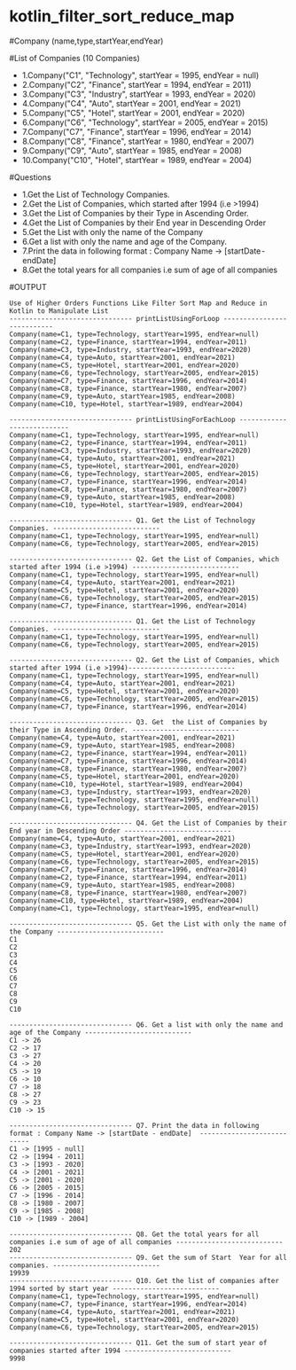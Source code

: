 # kotlin_filter_sort_reduce_map


#Company (name,type,startYear,endYear)

#List of Companies (10 Companies)
* 1.Company("C1", "Technology", startYear = 1995, endYear = null)
* 2.Company("C2", "Finance", startYear = 1994, endYear = 2011)
* 3.Company("C3", "Industry", startYear = 1993, endYear = 2020)
* 4.Company("C4", "Auto", startYear = 2001, endYear = 2021)
* 5.Company("C5", "Hotel", startYear = 2001, endYear = 2020)
* 6.Company("C6", "Technology", startYear = 2005, endYear = 2015)
* 7.Company("C7", "Finance", startYear = 1996, endYear = 2014)
* 8.Company("C8", "Finance", startYear = 1980, endYear = 2007)
* 9.Company("C9", "Auto", startYear = 1985, endYear = 2008)
* 10.Company("C10", "Hotel", startYear = 1989, endYear = 2004)

#Questions
* 1.Get the List of Technology Companies.
* 2.Get the List of Companies, which started after 1994 (i.e >1994)
* 3.Get  the List of Companies by their Type in Ascending Order.
* 4.Get the List of Companies by their End year in Descending Order
* 5.Get the List with only the name of the Company
* 6.Get a list with only the name and age of the Company.
* 7.Print the data in following format : Company Name -> [startDate - endDate]
* 8.Get the total years for all companies i.e sum of age of all companies


#OUTPUT

```
Use of Higher Orders Functions Like Filter Sort Map and Reduce in Kotlin to Manipulate List
------------------------------- printListUsingForLoop ---------------------------
Company(name=C1, type=Technology, startYear=1995, endYear=null)
Company(name=C2, type=Finance, startYear=1994, endYear=2011)
Company(name=C3, type=Industry, startYear=1993, endYear=2020)
Company(name=C4, type=Auto, startYear=2001, endYear=2021)
Company(name=C5, type=Hotel, startYear=2001, endYear=2020)
Company(name=C6, type=Technology, startYear=2005, endYear=2015)
Company(name=C7, type=Finance, startYear=1996, endYear=2014)
Company(name=C8, type=Finance, startYear=1980, endYear=2007)
Company(name=C9, type=Auto, startYear=1985, endYear=2008)
Company(name=C10, type=Hotel, startYear=1989, endYear=2004)

------------------------------- printListUsingForEachLoop ---------------------------
Company(name=C1, type=Technology, startYear=1995, endYear=null)
Company(name=C2, type=Finance, startYear=1994, endYear=2011)
Company(name=C3, type=Industry, startYear=1993, endYear=2020)
Company(name=C4, type=Auto, startYear=2001, endYear=2021)
Company(name=C5, type=Hotel, startYear=2001, endYear=2020)
Company(name=C6, type=Technology, startYear=2005, endYear=2015)
Company(name=C7, type=Finance, startYear=1996, endYear=2014)
Company(name=C8, type=Finance, startYear=1980, endYear=2007)
Company(name=C9, type=Auto, startYear=1985, endYear=2008)
Company(name=C10, type=Hotel, startYear=1989, endYear=2004)

------------------------------- Q1. Get the List of Technology Companies. ---------------------------
Company(name=C1, type=Technology, startYear=1995, endYear=null)
Company(name=C6, type=Technology, startYear=2005, endYear=2015)

------------------------------- Q2. Get the List of Companies, which started after 1994 (i.e >1994) ---------------------------
Company(name=C1, type=Technology, startYear=1995, endYear=null)
Company(name=C4, type=Auto, startYear=2001, endYear=2021)
Company(name=C5, type=Hotel, startYear=2001, endYear=2020)
Company(name=C6, type=Technology, startYear=2005, endYear=2015)
Company(name=C7, type=Finance, startYear=1996, endYear=2014)

------------------------------- Q1. Get the List of Technology Companies. ---------------------------
Company(name=C1, type=Technology, startYear=1995, endYear=null)
Company(name=C6, type=Technology, startYear=2005, endYear=2015)

------------------------------- Q2. Get the List of Companies, which started after 1994 (i.e >1994)---------------------------
Company(name=C1, type=Technology, startYear=1995, endYear=null)
Company(name=C4, type=Auto, startYear=2001, endYear=2021)
Company(name=C5, type=Hotel, startYear=2001, endYear=2020)
Company(name=C6, type=Technology, startYear=2005, endYear=2015)
Company(name=C7, type=Finance, startYear=1996, endYear=2014)

------------------------------- Q3. Get  the List of Companies by their Type in Ascending Order. ---------------------------
Company(name=C4, type=Auto, startYear=2001, endYear=2021)
Company(name=C9, type=Auto, startYear=1985, endYear=2008)
Company(name=C2, type=Finance, startYear=1994, endYear=2011)
Company(name=C7, type=Finance, startYear=1996, endYear=2014)
Company(name=C8, type=Finance, startYear=1980, endYear=2007)
Company(name=C5, type=Hotel, startYear=2001, endYear=2020)
Company(name=C10, type=Hotel, startYear=1989, endYear=2004)
Company(name=C3, type=Industry, startYear=1993, endYear=2020)
Company(name=C1, type=Technology, startYear=1995, endYear=null)
Company(name=C6, type=Technology, startYear=2005, endYear=2015)

------------------------------- Q4. Get the List of Companies by their End year in Descending Order ---------------------------
Company(name=C4, type=Auto, startYear=2001, endYear=2021)
Company(name=C3, type=Industry, startYear=1993, endYear=2020)
Company(name=C5, type=Hotel, startYear=2001, endYear=2020)
Company(name=C6, type=Technology, startYear=2005, endYear=2015)
Company(name=C7, type=Finance, startYear=1996, endYear=2014)
Company(name=C2, type=Finance, startYear=1994, endYear=2011)
Company(name=C9, type=Auto, startYear=1985, endYear=2008)
Company(name=C8, type=Finance, startYear=1980, endYear=2007)
Company(name=C10, type=Hotel, startYear=1989, endYear=2004)
Company(name=C1, type=Technology, startYear=1995, endYear=null)

------------------------------- Q5. Get the List with only the name of the Company ---------------------------
C1
C2
C3
C4
C5
C6
C7
C8
C9
C10

------------------------------- Q6. Get a list with only the name and age of the Company ---------------------------
C1 -> 26
C2 -> 17
C3 -> 27
C4 -> 20
C5 -> 19
C6 -> 10
C7 -> 18
C8 -> 27
C9 -> 23
C10 -> 15

------------------------------- Q7. Print the data in following format : Company Name -> [startDate - endDate]  ---------------------------
C1 -> [1995 - null]
C2 -> [1994 - 2011]
C3 -> [1993 - 2020]
C4 -> [2001 - 2021]
C5 -> [2001 - 2020]
C6 -> [2005 - 2015]
C7 -> [1996 - 2014]
C8 -> [1980 - 2007]
C9 -> [1985 - 2008]
C10 -> [1989 - 2004]

------------------------------- Q8. Get the total years for all companies i.e sum of age of all companies ---------------------------
202
------------------------------- Q9. Get the sum of Start  Year for all companies. ---------------------------
19939
------------------------------- Q10. Get the list of companies after 1994 sorted by start year ---------------------------
Company(name=C1, type=Technology, startYear=1995, endYear=null)
Company(name=C7, type=Finance, startYear=1996, endYear=2014)
Company(name=C4, type=Auto, startYear=2001, endYear=2021)
Company(name=C5, type=Hotel, startYear=2001, endYear=2020)
Company(name=C6, type=Technology, startYear=2005, endYear=2015)

------------------------------- Q11. Get the sum of start year of companies started after 1994 ---------------------------
9998

```
